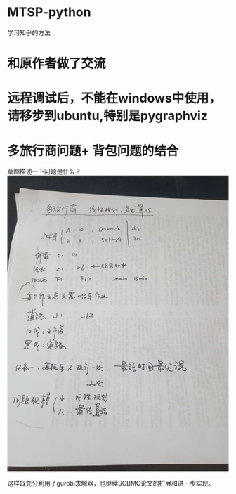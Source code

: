 # MTSP-python
学习知乎的方法

# 和原作者做了交流
# 远程调试后，不能在windows中使用，请移步到ubuntu,特别是pygraphviz

# 多旅行商问题+ 背包问题的结合

草图描述一下问题是什么？
![avatar](./images/problemState.jpg)

这样既充分利用了gurobi求解器，也继续SCBMC论文的扩展和进一步实现。
